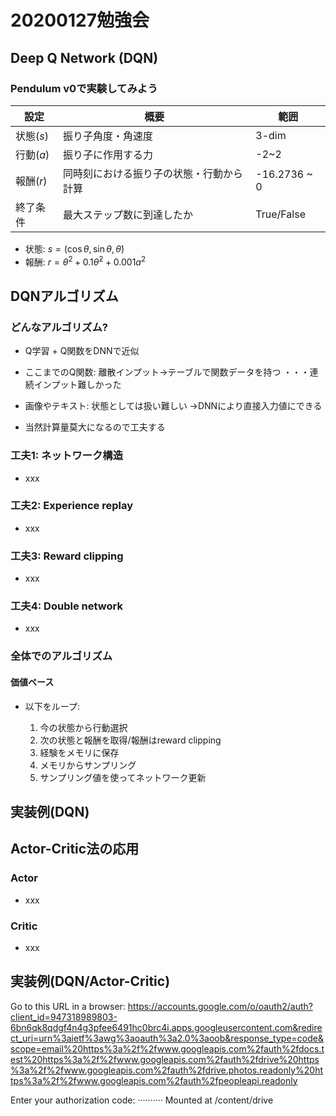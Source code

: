 <!-- slide -->
# 20200127勉強会

## Deep Q Network (DQN)

<!-- slide -->

### Pendulum v0で実験してみよう

|設定  |概要  |範囲  |
|---|---|---|
|状態($s$)  |振り子角度・角速度  |3-dim  |
|行動($a$)  |振り子に作用する力 |-2~2 |
|報酬($r$)  |同時刻における振り子の状態・行動から計算 | -16.2736 ~ 0|
|終了条件 |最大ステップ数に到達したか |True/False|

* 状態: $s=(\cos \theta, \sin \theta, \dot \theta)$
* 報酬: $r=\theta^2 + 0.1 \dot \theta^2 + 0.001 a^2$

<!-- slide -->
## DQNアルゴリズム

<!-- slide -->
### どんなアルゴリズム?

* Q学習 + Q関数をDNNで近似

* ここまでのQ関数: 離散インプット→テーブルで関数データを持つ
・・・連続インプット難しかった

* 画像やテキスト: 状態としては扱い難しい
→DNNにより直接入力値にできる

* 当然計算量莫大になるので工夫する

<!-- slide -->
### 工夫1: ネットワーク構造

* xxx

<!-- slide -->
### 工夫2: Experience replay

* xxx

<!-- slide -->
### 工夫3: Reward clipping

* xxx

<!-- slide -->
### 工夫4: Double network

* xxx

<!-- slide -->
### 全体でのアルゴリズム

#### 価値ベース

* 以下をループ:

  1. 今の状態から行動選択
  1. 次の状態と報酬を取得/報酬はreward clipping
  1. 経験をメモリに保存
  1. メモリからサンプリング
  1. サンプリング値を使ってネットワーク更新

<!-- slide -->
## 実装例(DQN)

<!-- slide -->
## Actor-Critic法の応用

<!-- slide -->
### Actor

* xxx

<!-- slide -->
### Critic

* xxx

<!-- slide -->
## 実装例(DQN/Actor-Critic)


Go to this URL in a browser: https://accounts.google.com/o/oauth2/auth?client_id=947318989803-6bn6qk8qdgf4n4g3pfee6491hc0brc4i.apps.googleusercontent.com&redirect_uri=urn%3aietf%3awg%3aoauth%3a2.0%3aoob&response_type=code&scope=email%20https%3a%2f%2fwww.googleapis.com%2fauth%2fdocs.test%20https%3a%2f%2fwww.googleapis.com%2fauth%2fdrive%20https%3a%2f%2fwww.googleapis.com%2fauth%2fdrive.photos.readonly%20https%3a%2f%2fwww.googleapis.com%2fauth%2fpeopleapi.readonly

Enter your authorization code:
··········
Mounted at /content/drive
